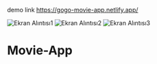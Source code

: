 demo link https://gogo-movie-app.netlify.app/



![Ekran Alıntısı1](https://user-images.githubusercontent.com/102403844/201808892-843c535e-1b74-4870-9b5e-545e97da2de1.PNG)
![Ekran Alıntısı2](https://user-images.githubusercontent.com/102403844/201808958-99a62fe4-880a-4efd-8a95-f7f4fe3faab2.PNG)
![Ekran Alıntısı3](https://user-images.githubusercontent.com/102403844/201808993-0501323d-f3cb-4b79-95ae-012e6e9819b9.PNG)


# Movie-App
